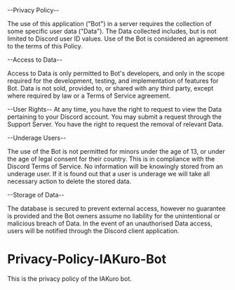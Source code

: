 --Privacy Policy--

The use of this application ("Bot") in a server requires the collection of some specific user data ("Data"). The Data collected includes, 
but is not limited to Discord user ID values. Use of the Bot is considered an agreement to the terms of this Policy.

--Access to Data--

Access to Data is only permitted to Bot's developers, and only in the scope required for the development, testing, and implementation of features for Bot. 
Data is not sold, provided to, or shared with any third party, except where required by law or a Terms of Service agreement.

--User Rights--
At any time, you have the right to request to view the Data pertaining to your Discord account. You may submit a request through the Support Server. 
You have the right to request the removal of relevant Data.

--Underage Users--

The use of the Bot is not permitted for minors under the age of 13, or under the age of legal consent for their country. 
This is in compliance with the Discord Terms of Service. No information will be knowingly stored from an underage user. 
If it is found out that a user is underage we will take all necessary action to delete the stored data.

--Storage of Data--

The database is secured to prevent external access, however no guarantee is provided and 
the Bot owners assume no liability for the unintentional or malicious breach of Data. 
In the event of an unauthorised Data access, users will be notified through the Discord client application.



# Privacy-Policy-IAKuro-Bot
This is the privacy policy of the IAKuro bot.
